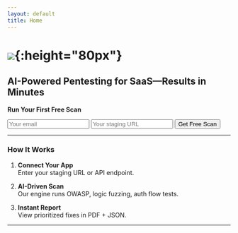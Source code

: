 ```yaml
---
layout: default
title: Home
---
```


# ![](/assets/logo.png){:height="80px"}  
## AI-Powered Pentesting for SaaS—Results in Minutes

**Run Your First Free Scan**  
<form action="https://formspree.io/f/your-form-id" method="POST">
  <input type="email" name="email" placeholder="Your email" required>
  <input type="url" name="url" placeholder="Your staging URL" required>
  <button type="submit">Get Free Scan</button>
</form>

---

### How It Works

1. **Connect Your App**  
   Enter your staging URL or API endpoint.

2. **AI-Driven Scan**  
   Our engine runs OWASP, logic fuzzing, auth flow tests.

3. **Instant Report**  
   View prioritized fixes in PDF + JSON.

---
